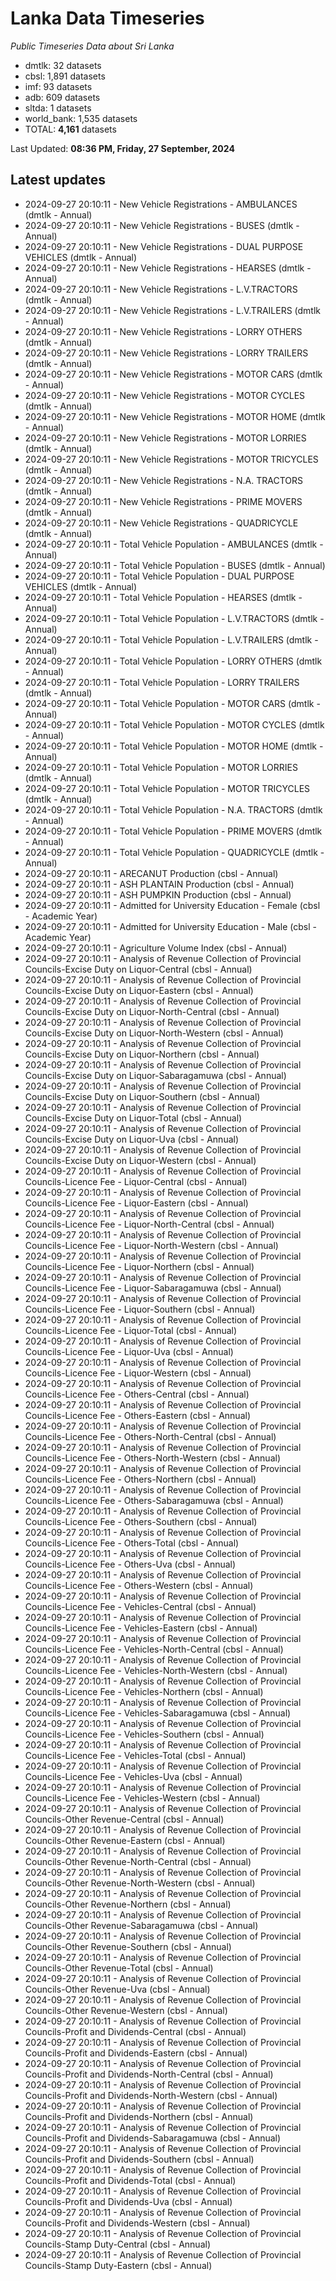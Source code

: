 # Lanka Data Timeseries
*Public Timeseries Data about Sri Lanka*

* dmtlk: 32 datasets
* cbsl: 1,891 datasets
* imf: 93 datasets
* adb: 609 datasets
* sltda: 1 datasets
* world_bank: 1,535 datasets
* TOTAL: **4,161** datasets

Last Updated: **08:36 PM, Friday, 27 September, 2024**

## Latest updates

* 2024-09-27 20:10:11 - New Vehicle Registrations - AMBULANCES (dmtlk - Annual)
* 2024-09-27 20:10:11 - New Vehicle Registrations - BUSES (dmtlk - Annual)
* 2024-09-27 20:10:11 - New Vehicle Registrations - DUAL PURPOSE VEHICLES (dmtlk - Annual)
* 2024-09-27 20:10:11 - New Vehicle Registrations - HEARSES (dmtlk - Annual)
* 2024-09-27 20:10:11 - New Vehicle Registrations - L.V.TRACTORS (dmtlk - Annual)
* 2024-09-27 20:10:11 - New Vehicle Registrations - L.V.TRAILERS (dmtlk - Annual)
* 2024-09-27 20:10:11 - New Vehicle Registrations - LORRY OTHERS (dmtlk - Annual)
* 2024-09-27 20:10:11 - New Vehicle Registrations - LORRY TRAILERS (dmtlk - Annual)
* 2024-09-27 20:10:11 - New Vehicle Registrations - MOTOR CARS (dmtlk - Annual)
* 2024-09-27 20:10:11 - New Vehicle Registrations - MOTOR CYCLES (dmtlk - Annual)
* 2024-09-27 20:10:11 - New Vehicle Registrations - MOTOR HOME (dmtlk - Annual)
* 2024-09-27 20:10:11 - New Vehicle Registrations - MOTOR LORRIES (dmtlk - Annual)
* 2024-09-27 20:10:11 - New Vehicle Registrations - MOTOR TRICYCLES (dmtlk - Annual)
* 2024-09-27 20:10:11 - New Vehicle Registrations - N.A. TRACTORS (dmtlk - Annual)
* 2024-09-27 20:10:11 - New Vehicle Registrations - PRIME MOVERS (dmtlk - Annual)
* 2024-09-27 20:10:11 - New Vehicle Registrations - QUADRICYCLE (dmtlk - Annual)
* 2024-09-27 20:10:11 - Total Vehicle Population - AMBULANCES (dmtlk - Annual)
* 2024-09-27 20:10:11 - Total Vehicle Population - BUSES (dmtlk - Annual)
* 2024-09-27 20:10:11 - Total Vehicle Population - DUAL PURPOSE VEHICLES (dmtlk - Annual)
* 2024-09-27 20:10:11 - Total Vehicle Population - HEARSES (dmtlk - Annual)
* 2024-09-27 20:10:11 - Total Vehicle Population - L.V.TRACTORS (dmtlk - Annual)
* 2024-09-27 20:10:11 - Total Vehicle Population - L.V.TRAILERS (dmtlk - Annual)
* 2024-09-27 20:10:11 - Total Vehicle Population - LORRY OTHERS (dmtlk - Annual)
* 2024-09-27 20:10:11 - Total Vehicle Population - LORRY TRAILERS (dmtlk - Annual)
* 2024-09-27 20:10:11 - Total Vehicle Population - MOTOR CARS (dmtlk - Annual)
* 2024-09-27 20:10:11 - Total Vehicle Population - MOTOR CYCLES (dmtlk - Annual)
* 2024-09-27 20:10:11 - Total Vehicle Population - MOTOR HOME (dmtlk - Annual)
* 2024-09-27 20:10:11 - Total Vehicle Population - MOTOR LORRIES (dmtlk - Annual)
* 2024-09-27 20:10:11 - Total Vehicle Population - MOTOR TRICYCLES (dmtlk - Annual)
* 2024-09-27 20:10:11 - Total Vehicle Population - N.A. TRACTORS (dmtlk - Annual)
* 2024-09-27 20:10:11 - Total Vehicle Population - PRIME MOVERS (dmtlk - Annual)
* 2024-09-27 20:10:11 - Total Vehicle Population - QUADRICYCLE (dmtlk - Annual)
* 2024-09-27 20:10:11 - ARECANUT Production (cbsl - Annual)
* 2024-09-27 20:10:11 - ASH PLANTAIN Production (cbsl - Annual)
* 2024-09-27 20:10:11 - ASH PUMPKIN Production (cbsl - Annual)
* 2024-09-27 20:10:11 - Admitted for University Education - Female (cbsl - Academic Year)
* 2024-09-27 20:10:11 - Admitted for University Education - Male (cbsl - Academic Year)
* 2024-09-27 20:10:11 - Agriculture Volume Index (cbsl - Annual)
* 2024-09-27 20:10:11 - Analysis of Revenue Collection of Provincial Councils-Excise Duty on Liquor-Central (cbsl - Annual)
* 2024-09-27 20:10:11 - Analysis of Revenue Collection of Provincial Councils-Excise Duty on Liquor-Eastern (cbsl - Annual)
* 2024-09-27 20:10:11 - Analysis of Revenue Collection of Provincial Councils-Excise Duty on Liquor-North-Central (cbsl - Annual)
* 2024-09-27 20:10:11 - Analysis of Revenue Collection of Provincial Councils-Excise Duty on Liquor-North-Western (cbsl - Annual)
* 2024-09-27 20:10:11 - Analysis of Revenue Collection of Provincial Councils-Excise Duty on Liquor-Northern (cbsl - Annual)
* 2024-09-27 20:10:11 - Analysis of Revenue Collection of Provincial Councils-Excise Duty on Liquor-Sabaragamuwa (cbsl - Annual)
* 2024-09-27 20:10:11 - Analysis of Revenue Collection of Provincial Councils-Excise Duty on Liquor-Southern (cbsl - Annual)
* 2024-09-27 20:10:11 - Analysis of Revenue Collection of Provincial Councils-Excise Duty on Liquor-Total (cbsl - Annual)
* 2024-09-27 20:10:11 - Analysis of Revenue Collection of Provincial Councils-Excise Duty on Liquor-Uva (cbsl - Annual)
* 2024-09-27 20:10:11 - Analysis of Revenue Collection of Provincial Councils-Excise Duty on Liquor-Western (cbsl - Annual)
* 2024-09-27 20:10:11 - Analysis of Revenue Collection of Provincial Councils-Licence Fee - Liquor-Central (cbsl - Annual)
* 2024-09-27 20:10:11 - Analysis of Revenue Collection of Provincial Councils-Licence Fee - Liquor-Eastern (cbsl - Annual)
* 2024-09-27 20:10:11 - Analysis of Revenue Collection of Provincial Councils-Licence Fee - Liquor-North-Central (cbsl - Annual)
* 2024-09-27 20:10:11 - Analysis of Revenue Collection of Provincial Councils-Licence Fee - Liquor-North-Western (cbsl - Annual)
* 2024-09-27 20:10:11 - Analysis of Revenue Collection of Provincial Councils-Licence Fee - Liquor-Northern (cbsl - Annual)
* 2024-09-27 20:10:11 - Analysis of Revenue Collection of Provincial Councils-Licence Fee - Liquor-Sabaragamuwa (cbsl - Annual)
* 2024-09-27 20:10:11 - Analysis of Revenue Collection of Provincial Councils-Licence Fee - Liquor-Southern (cbsl - Annual)
* 2024-09-27 20:10:11 - Analysis of Revenue Collection of Provincial Councils-Licence Fee - Liquor-Total (cbsl - Annual)
* 2024-09-27 20:10:11 - Analysis of Revenue Collection of Provincial Councils-Licence Fee - Liquor-Uva (cbsl - Annual)
* 2024-09-27 20:10:11 - Analysis of Revenue Collection of Provincial Councils-Licence Fee - Liquor-Western (cbsl - Annual)
* 2024-09-27 20:10:11 - Analysis of Revenue Collection of Provincial Councils-Licence Fee - Others-Central (cbsl - Annual)
* 2024-09-27 20:10:11 - Analysis of Revenue Collection of Provincial Councils-Licence Fee - Others-Eastern (cbsl - Annual)
* 2024-09-27 20:10:11 - Analysis of Revenue Collection of Provincial Councils-Licence Fee - Others-North-Central (cbsl - Annual)
* 2024-09-27 20:10:11 - Analysis of Revenue Collection of Provincial Councils-Licence Fee - Others-North-Western (cbsl - Annual)
* 2024-09-27 20:10:11 - Analysis of Revenue Collection of Provincial Councils-Licence Fee - Others-Northern (cbsl - Annual)
* 2024-09-27 20:10:11 - Analysis of Revenue Collection of Provincial Councils-Licence Fee - Others-Sabaragamuwa (cbsl - Annual)
* 2024-09-27 20:10:11 - Analysis of Revenue Collection of Provincial Councils-Licence Fee - Others-Southern (cbsl - Annual)
* 2024-09-27 20:10:11 - Analysis of Revenue Collection of Provincial Councils-Licence Fee - Others-Total (cbsl - Annual)
* 2024-09-27 20:10:11 - Analysis of Revenue Collection of Provincial Councils-Licence Fee - Others-Uva (cbsl - Annual)
* 2024-09-27 20:10:11 - Analysis of Revenue Collection of Provincial Councils-Licence Fee - Others-Western (cbsl - Annual)
* 2024-09-27 20:10:11 - Analysis of Revenue Collection of Provincial Councils-Licence Fee - Vehicles-Central (cbsl - Annual)
* 2024-09-27 20:10:11 - Analysis of Revenue Collection of Provincial Councils-Licence Fee - Vehicles-Eastern (cbsl - Annual)
* 2024-09-27 20:10:11 - Analysis of Revenue Collection of Provincial Councils-Licence Fee - Vehicles-North-Central (cbsl - Annual)
* 2024-09-27 20:10:11 - Analysis of Revenue Collection of Provincial Councils-Licence Fee - Vehicles-North-Western (cbsl - Annual)
* 2024-09-27 20:10:11 - Analysis of Revenue Collection of Provincial Councils-Licence Fee - Vehicles-Northern (cbsl - Annual)
* 2024-09-27 20:10:11 - Analysis of Revenue Collection of Provincial Councils-Licence Fee - Vehicles-Sabaragamuwa (cbsl - Annual)
* 2024-09-27 20:10:11 - Analysis of Revenue Collection of Provincial Councils-Licence Fee - Vehicles-Southern (cbsl - Annual)
* 2024-09-27 20:10:11 - Analysis of Revenue Collection of Provincial Councils-Licence Fee - Vehicles-Total (cbsl - Annual)
* 2024-09-27 20:10:11 - Analysis of Revenue Collection of Provincial Councils-Licence Fee - Vehicles-Uva (cbsl - Annual)
* 2024-09-27 20:10:11 - Analysis of Revenue Collection of Provincial Councils-Licence Fee - Vehicles-Western (cbsl - Annual)
* 2024-09-27 20:10:11 - Analysis of Revenue Collection of Provincial Councils-Other Revenue-Central (cbsl - Annual)
* 2024-09-27 20:10:11 - Analysis of Revenue Collection of Provincial Councils-Other Revenue-Eastern (cbsl - Annual)
* 2024-09-27 20:10:11 - Analysis of Revenue Collection of Provincial Councils-Other Revenue-North-Central (cbsl - Annual)
* 2024-09-27 20:10:11 - Analysis of Revenue Collection of Provincial Councils-Other Revenue-North-Western (cbsl - Annual)
* 2024-09-27 20:10:11 - Analysis of Revenue Collection of Provincial Councils-Other Revenue-Northern (cbsl - Annual)
* 2024-09-27 20:10:11 - Analysis of Revenue Collection of Provincial Councils-Other Revenue-Sabaragamuwa (cbsl - Annual)
* 2024-09-27 20:10:11 - Analysis of Revenue Collection of Provincial Councils-Other Revenue-Southern (cbsl - Annual)
* 2024-09-27 20:10:11 - Analysis of Revenue Collection of Provincial Councils-Other Revenue-Total (cbsl - Annual)
* 2024-09-27 20:10:11 - Analysis of Revenue Collection of Provincial Councils-Other Revenue-Uva (cbsl - Annual)
* 2024-09-27 20:10:11 - Analysis of Revenue Collection of Provincial Councils-Other Revenue-Western (cbsl - Annual)
* 2024-09-27 20:10:11 - Analysis of Revenue Collection of Provincial Councils-Profit and Dividends-Central (cbsl - Annual)
* 2024-09-27 20:10:11 - Analysis of Revenue Collection of Provincial Councils-Profit and Dividends-Eastern (cbsl - Annual)
* 2024-09-27 20:10:11 - Analysis of Revenue Collection of Provincial Councils-Profit and Dividends-North-Central (cbsl - Annual)
* 2024-09-27 20:10:11 - Analysis of Revenue Collection of Provincial Councils-Profit and Dividends-North-Western (cbsl - Annual)
* 2024-09-27 20:10:11 - Analysis of Revenue Collection of Provincial Councils-Profit and Dividends-Northern (cbsl - Annual)
* 2024-09-27 20:10:11 - Analysis of Revenue Collection of Provincial Councils-Profit and Dividends-Sabaragamuwa (cbsl - Annual)
* 2024-09-27 20:10:11 - Analysis of Revenue Collection of Provincial Councils-Profit and Dividends-Southern (cbsl - Annual)
* 2024-09-27 20:10:11 - Analysis of Revenue Collection of Provincial Councils-Profit and Dividends-Total (cbsl - Annual)
* 2024-09-27 20:10:11 - Analysis of Revenue Collection of Provincial Councils-Profit and Dividends-Uva (cbsl - Annual)
* 2024-09-27 20:10:11 - Analysis of Revenue Collection of Provincial Councils-Profit and Dividends-Western (cbsl - Annual)
* 2024-09-27 20:10:11 - Analysis of Revenue Collection of Provincial Councils-Stamp Duty-Central (cbsl - Annual)
* 2024-09-27 20:10:11 - Analysis of Revenue Collection of Provincial Councils-Stamp Duty-Eastern (cbsl - Annual)